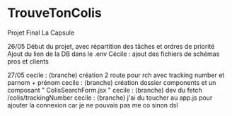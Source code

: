# TrouveTonColis
Projet Final La Capsule

26/05
Début du projet, avec répartition des tâches et ordres de priorité
Ajout du lien de la DB dans le .env 
Cécile : ajout des fichiers de schémas pros et clients

27/05
cecile :  (branche) création 2 route pour rch avec tracking number et parnom + prénom
cecile :  (branche) création dossier components et un composant " ColisSearchForm.jsx "
cecile : (branche) dev du fetch /colis/trackingNumber
cecile : (branche) j'ai du toucher au app.js pour ajouter la connexion car je ne pouvais pas me co sinon dsl
